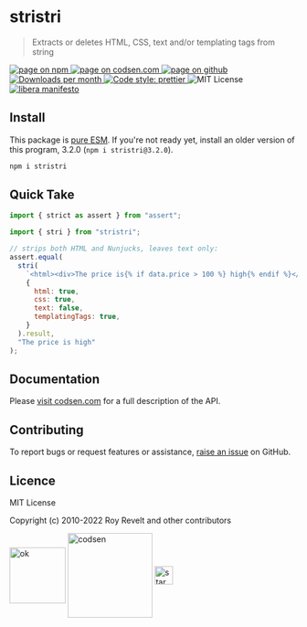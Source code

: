 # stristri

> Extracts or deletes HTML, CSS, text and/or templating tags from string

<div class="package-badges">
  <a href="https://www.npmjs.com/package/stristri" rel="nofollow noreferrer noopener">
    <img src="https://img.shields.io/badge/-npm-blue?style=flat-square" alt="page on npm">
  </a>
  <a href="https://codsen.com/os/stristri" rel="nofollow noreferrer noopener">
    <img src="https://img.shields.io/badge/-codsen-blue?style=flat-square" alt="page on codsen.com">
  </a>
  <a href="https://github.com/codsen/codsen/tree/main/packages/stristri" rel="nofollow noreferrer noopener">
    <img src="https://img.shields.io/badge/-github-blue?style=flat-square" alt="page on github">
  </a>
  <a href="https://npmcharts.com/compare/stristri?interval=30" rel="nofollow noreferrer noopener" target="_blank">
    <img src="https://img.shields.io/npm/dm/stristri.svg?style=flat-square" alt="Downloads per month">
  </a>
  <a href="https://prettier.io" rel="nofollow noreferrer noopener" target="_blank">
    <img src="https://img.shields.io/badge/code_style-prettier-brightgreen.svg?style=flat-square" alt="Code style: prettier">
  </a>
  <img src="https://img.shields.io/badge/licence-MIT-brightgreen.svg?style=flat-square" alt="MIT License">
  <a href="https://liberamanifesto.com" rel="nofollow noreferrer noopener" target="_blank">
    <img src="https://img.shields.io/badge/libera-manifesto-lightgrey.svg?style=flat-square" alt="libera manifesto">
  </a>
</div>

## Install

This package is [pure ESM](https://gist.github.com/sindresorhus/a39789f98801d908bbc7ff3ecc99d99c). If you're not ready yet, install an older version of this program, 3.2.0 (`npm i stristri@3.2.0`).

```bash
npm i stristri
```

## Quick Take

```js
import { strict as assert } from "assert";

import { stri } from "stristri";

// strips both HTML and Nunjucks, leaves text only:
assert.equal(
  stri(
    `<html><div>The price is{% if data.price > 100 %} high{% endif %}</div>`,
    {
      html: true,
      css: true,
      text: false,
      templatingTags: true,
    }
  ).result,
  "The price is high"
);
```

## Documentation

Please [visit codsen.com](https://codsen.com/os/stristri/) for a full description of the API.

## Contributing

To report bugs or request features or assistance, [raise an issue](https://github.com/codsen/codsen/issues/new/choose) on GitHub.

## Licence

MIT License

Copyright (c) 2010-2022 Roy Revelt and other contributors

<img src="https://codsen.com/images/png-codsen-ok.png" width="98" alt="ok" align="center"> <img src="https://codsen.com/images/png-codsen-1.png" width="148" alt="codsen" align="center"> <img src="https://codsen.com/images/png-codsen-star-small.png" width="32" alt="star" align="center">
